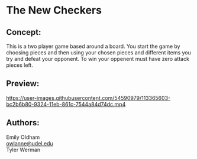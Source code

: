 # The New Checkers

## Concept: 
This is a two player game based around a board. You start the game by choosing pieces and then using your chosen pieces and different items you try and defeat your opponent. To win your oppenent must have zero attack pieces left. 

## Preview: 

https://user-images.githubusercontent.com/54590979/113365603-bc2b6b80-9324-11eb-861c-7544a84d74dc.mp4




## Authors: 
Emily Oldham <br>
owlanne@udel.edu <br>
Tyler Werman


